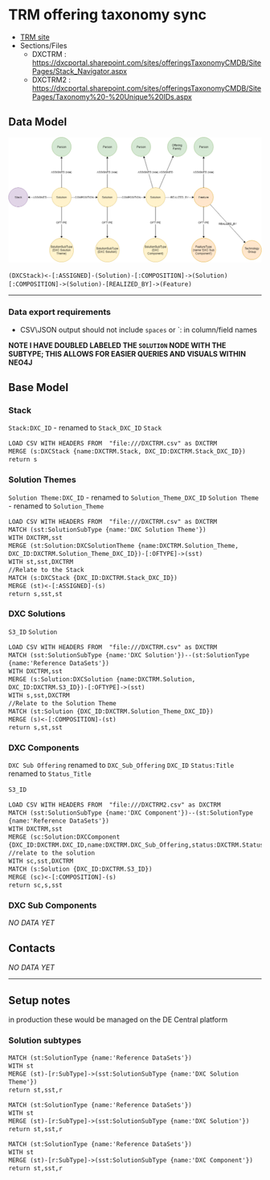 # TRM offering taxonomy sync

- [TRM site](https://dxcportal.sharepoint.com/sites/offeringsTaxonomyCMDB/SitePages/Home.aspx)
- Sections/Files
  - DXCTRM : https://dxcportal.sharepoint.com/sites/offeringsTaxonomyCMDB/SitePages/Stack_Navigator.aspx
  - DXCTRM2 : https://dxcportal.sharepoint.com/sites/offeringsTaxonomyCMDB/SitePages/Taxonomy%20-%20Unique%20IDs.aspx


## Data Model

![image](images/TRMDataModel.png)<br>


`(DXCStack)<-[:ASSIGNED]-(Solution)-[:COMPOSITION]->(Solution)[:COMPOSITION]->(Solution)-[REALIZED_BY]->(Feature)`


---
### Data export requirements
- CSV\JSON output should not include `spaces` or `: in column/field names 

**NOTE I HAVE DOUBLED LABELED THE `SOLUTION` NODE WITH THE SUBTYPE; THIS ALLOWS FOR EASIER QUERIES AND VISUALS WITHIN NEO4J**

## Base Model

### Stack
`Stack:DXC_ID` - renamed to `Stack_DXC_ID`
`Stack`

~~~
LOAD CSV WITH HEADERS FROM  "file:///DXCTRM.csv" as DXCTRM
MERGE (s:DXCStack {name:DXCTRM.Stack, DXC_ID:DXCTRM.Stack_DXC_ID})
return s
~~~






### Solution Themes
`Solution Theme:DXC_ID` - renamed to `Solution_Theme_DXC_ID`
`Solution Theme` - renamed to `Solution_Theme`



~~~
LOAD CSV WITH HEADERS FROM  "file:///DXCTRM.csv" as DXCTRM
MATCH (sst:SolutionSubType {name:'DXC Solution Theme'})
WITH DXCTRM,sst
MERGE (st:Solution:DXCSolutionTheme {name:DXCTRM.Solution_Theme, DXC_ID:DXCTRM.Solution_Theme_DXC_ID})-[:OFTYPE]->(sst)
WITH st,sst,DXCTRM
//Relate to the Stack
MATCH (s:DXCStack {DXC_ID:DXCTRM.Stack_DXC_ID})
MERGE (st)<-[:ASSIGNED]-(s)
return s,sst,st
~~~


### DXC Solutions
`S3_ID`
`Solution`

~~~
LOAD CSV WITH HEADERS FROM  "file:///DXCTRM.csv" as DXCTRM
MATCH (sst:SolutionSubType {name:'DXC Solution'})--(st:SolutionType {name:'Reference DataSets'})
WITH DXCTRM,sst
MERGE (s:Solution:DXCSolution {name:DXCTRM.Solution, DXC_ID:DXCTRM.S3_ID})-[:OFTYPE]->(sst)
WITH s,sst,DXCTRM
//Relate to the Solution Theme
MATCH (st:Solution {DXC_ID:DXCTRM.Solution_Theme_DXC_ID})
MERGE (s)<-[:COMPOSITION]-(st)
return s,st,sst
~~~


### DXC Components
`DXC Sub Offering` renamed to `DXC_Sub_Offering`
`DXC_ID`
`Status:Title` renamed to `Status_Title`

`S3_ID`

~~~
LOAD CSV WITH HEADERS FROM  "file:///DXCTRM2.csv" as DXCTRM
MATCH (sst:SolutionSubType {name:'DXC Component'})--(st:SolutionType {name:'Reference DataSets'})
WITH DXCTRM,sst
MERGE (sc:Solution:DXCComponent {DXC_ID:DXCTRM.DXC_ID,name:DXCTRM.DXC_Sub_Offering,status:DXCTRM.Status_Title})
//relate to the solution
WITH sc,sst,DXCTRM
MATCH (s:Solution {DXC_ID:DXCTRM.S3_ID})
MERGE (sc)<-[:COMPOSITION]-(s)
return sc,s,sst
~~~


### DXC Sub Components
_NO DATA YET_


## Contacts
_NO DATA YET_











---

## Setup notes
in production these would be managed on the DE Central platform

### Solution subtypes


~~~
MATCH (st:SolutionType {name:'Reference DataSets'})
WITH st
MERGE (st)-[r:SubType]->(sst:SolutionSubType {name:'DXC Solution Theme'})
return st,sst,r
~~~


~~~
MATCH (st:SolutionType {name:'Reference DataSets'})
WITH st
MERGE (st)-[r:SubType]->(sst:SolutionSubType {name:'DXC Solution'})
return st,sst,r
~~~


~~~
MATCH (st:SolutionType {name:'Reference DataSets'})
WITH st
MERGE (st)-[r:SubType]->(sst:SolutionSubType {name:'DXC Component'})
return st,sst,r
~~~




